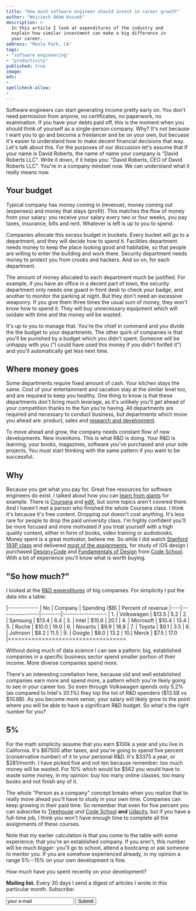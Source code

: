 ```yaml
---
title: "How much software engineer should invest in career growth"
author: "Wojciech Adam Koszek"
description: >
  In this article I look at expenditures of the industry and 
  explain how similar investment can make a big difference in 
  your career.
address: "Menlo Park, CA"
tags:
- "software engineering"
- "productivity"
published: true
image: 
ads:
-
spellcheck-allow:
-
---
```


Software engineers can start generating income pretty early on. You don't
need permission from anyone, no certificates, no paperwork, no examination.
If you have your debts paid off, this is the moment when you should think of
yourself as a single-person company. Why? It's not because I want you to go
and become a freelancer and be on your own, but becuase it's easier to
understand how to make decent financial decisions that way.  Let's talk
about this.  For the purposes of our discussion let's assume that if your
name is David Roberts, the name of name your company is "David Roberts LLC".
Write it down, if it helps you: "David Roberts, CEO of David Roberts LLC".
You're in a company mindset now. We can understand what it really means now.

## Your budget

Typical company has money coming in (revenue), money coming out (expenses)
and money that stays (profit). This matches the flow of money from your
salary: you receive your salary every two or four weeks, you pay taxes,
insurance, bills and rent. Whatever is left is up to you to spend.

Companies allocate this excess budget in buckets. Every bucket will go to a
department, and they will decide how to spend it. Facilities department
needs money to keep the place looking good and habitable, so that people are
willing to enter the building and work there. Security department needs
money to protect you from crooks and hackers. And so on, for each
department.

The amount of money allocated to each department much be justified. For example, if
you have an office in a decent part of town, the security department only
needs one guard in front desk to check your badge, and another to monitor
the parking at night. But they don't need an excessive weaponry.
If you give them three times the usual sum of money, they won't
know how to spend it. They will buy unnecessary equipment which will
oxidate with time and the money will be wasted.

It's up to you to manage that. You're the chief in command and you divide
the the budget to your departments. The other quirk
of companies is that you'll be punished by a budget which you didn't spent.
Someone will be unhappy with you ("I could have used this money if
you didn't fortfeit it") and you'll automatically get less next time.

## Where money goes

Some departments require fixed amount of cash. Your kitchen stays the same.
Cost of your entertainment and vacation stay at the similar level too, and
are required to keep you healthy. One thing to know is that these
departments don't bring much levarage, as it's unlikely you'll get ahead of
your competition thanks to the fun you're having. All departments are
required and necessary to conduct business, but departments which move you
ahead are: product, sales and [research and development][].

To move ahead and grow, the company needs constant flow of new developments.
New inventions. This is what R&D is doing.
Your R&D is learning, your books, magazines, software you've purchased and
your side projects, 
You must start thinking with the same pattern if you want to be successful.

## Why

Because you get what you pay for.
Great free resources for software engineers do exist.
I talked about how you can [learn from giants][] for example.
There is [Coursera][] and [edX][], but some topics aren't covered there.
And I haven't met a person who finished the whole Coursera class.
I think it's because it's free content.
Dropping out doesn't cost anything.
It's less rare for people to drop the paid university class.
I'm highly confident you'll be more focused and more motivated if
you treat yourself with a high quality content, either in form of
books, video training or audiobooks.
Money spent is a great motivator, believe me.
So while I did watch [Stanford 193P class][] and delivered
[most of the assignments][], for study of iOS design I purchased
[Design+Code][] and [Fundamentals of Design][] from [Code School][].
With a bit of experience you'll know what is worth buying.

## "So how much?"

I looked at the [R&D expenditures][] of big companies. For simplicity I put
the data into a table:

|-------------
| No | Company | Spending&nbsp;($B) | Percent&nbsp;of&nbsp;revenue
|----|:----------------|--------:|------------------:
| 1. | Volkswagen | $13.5 |  5.2
| 2. | Samsung | $13.4 |  6.4
| 3. | Intel  | $10.6 |  20.1
| 4. | Microsoft | $10.4 |  13.4
| 5. | Roche | $10.0 | 19.0
| 6. | Novartis | $9.9 | 16.8
| 7. | Toyota | $9.1 |  3.5
| 8. | Johnson | $8.2 | 11.5
| 9. | Google | $8.0 |  13.2
| 10.| Merck | $7.5 | 17.0
|===================================

Without doing much of
data science I can see a pattern: big, established companies in a specific
business sector spend smaller portion of their income. More diverse
companies spend more.

There's an interesting corellation here, because old and well established
companies earn more and spend more, a pattern which you're likely going to
see in your career too. So even through Volkswagen spends only 5.2% (as
compared to Intel's 20.1%) they top the list of R&D spenders ($13.5B vs
$10.6B). As you become more senior, your salary will likely grow to the
point where you will be able to have a significant R&D budget. So what's the
right number for you?

## 5%

For the math simplicity assume that you earn $100k a year and you live in
California.  It's $67500 after taxes, and you're going to spend five percent
(conservative number) of it to your personal R&D. It's $3375 a year, or
$281/month. I have picked five and not ten because remember: too much money
will be wasted. For 10% which would be $562 you would have to waste some
money, in my opinion: buy too many online classes, too many books and not
finish any of it.

The whole "Person as a company" concept breaks when you realize that to
really move ahead you'll have to study in your own time. Companies can keep
growing in their paid time. So remember that even for five percent you can
subscribe to [Treehouse][] *and* [Code School][] **and** [Udacity][], but if
you have a full-time job, I think you won't have enough time to complete all
the assignments of these courses.

Note that my earlier calculation is that you come to the table with some
experience; that you're an established company. If you aren't, this number
will be much bigger: you'll go to school, attend a bootcamp or ask someone
to mentor you.  If you are somehow experienced already, in my opinion a
range 5%--15% on your own development is fine. 

How much have you spent recently on your development?

[Code School]: https://www.codeschool.com
[Coursera]: https://www.coursera.org
[Design+Code]: https://designcode.io
[Fundamentals of Design]: http://design.codeschool.com
[R&D expenditures]: http://fortune.com/2014/11/17/top-10-research-development/
[Stanford 193P class]: https://web.stanford.edu/class/cs193p/cgi-bin/drupal/
[Treehouse]: https://teamtreehouse.com
[Udacity]: https://www.udacity.com
[edX]: https://www.edx.org
[learn from giants]: http://www.koszek.com/blog/2015/11/16/computer-history-from-giants-themselves/
[most of the assignments]: https://github.com/wkoszek/cs193p
[research and development]: https://en.wikipedia.org/wiki/Research_and_development

**Mailing list.** Every 30 days I send a digest of articles I wrote in
this particular month. Subscribe:
<form>
<input value="your e-mail" type="">
<input type="submit">
</form>

